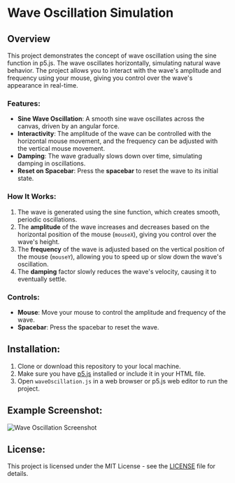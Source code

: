 # Wave Oscillation Simulation

## Overview

This project demonstrates the concept of wave oscillation using the sine function in p5.js. The wave oscillates horizontally, simulating natural wave behavior. The project allows you to interact with the wave's amplitude and frequency using your mouse, giving you control over the wave's appearance in real-time.

### Features:
- **Sine Wave Oscillation**: A smooth sine wave oscillates across the canvas, driven by an angular force.
- **Interactivity**: The amplitude of the wave can be controlled with the horizontal mouse movement, and the frequency can be adjusted with the vertical mouse movement.
- **Damping**: The wave gradually slows down over time, simulating damping in oscillations.
- **Reset on Spacebar**: Press the **spacebar** to reset the wave to its initial state.

### How It Works:
1. The wave is generated using the sine function, which creates smooth, periodic oscillations.
2. The **amplitude** of the wave increases and decreases based on the horizontal position of the mouse (`mouseX`), giving you control over the wave's height.
3. The **frequency** of the wave is adjusted based on the vertical position of the mouse (`mouseY`), allowing you to speed up or slow down the wave's oscillation.
4. The **damping** factor slowly reduces the wave's velocity, causing it to eventually settle.

### Controls:
- **Mouse**: Move your mouse to control the amplitude and frequency of the wave.
- **Spacebar**: Press the spacebar to reset the wave.

## Installation:
1. Clone or download this repository to your local machine.
2. Make sure you have [p5.js](https://p5js.org/) installed or include it in your HTML file.
3. Open `waveOscillation.js` in a web browser or p5.js web editor to run the project.

## Example Screenshot:

![Wave Oscillation Screenshot](example_wave.png)

## License:
This project is licensed under the MIT License - see the [LICENSE](LICENSE) file for details.
